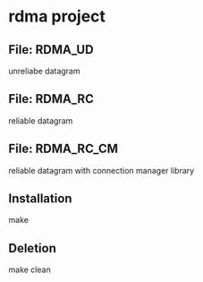 # rdma project

## File: RDMA_UD
unreliabe datagram
## File: RDMA_RC
reliable datagram
## File: RDMA_RC_CM
reliable datagram with connection manager library

## Installation
make

## Deletion
make clean
